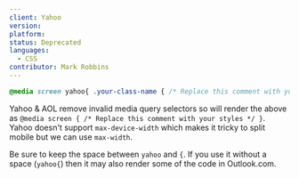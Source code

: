 ```yaml
---
client: Yahoo
version:
platform:
status: Deprecated
languages:
  - CSS
contributor: Mark Robbins
---
```


```css
@media screen yahoo{ .your-class-name { /* Replace this comment with your styles */ } }
```

Yahoo & AOL remove invalid media query selectors so will render the above as `@media screen { /* Replace this comment with your styles */ }`. Yahoo doesn't support `max-device-width` which makes it tricky to split mobile but we can use `max-width`.

Be sure to keep the space between `yahoo` and `{`. If you use it without a space (`yahoo{`) then it may also render some of the code in Outlook.com.
